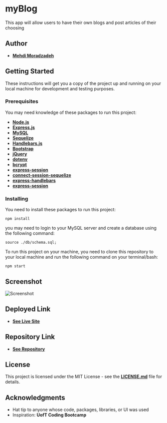 # myBlog
This app will allow users to have their own blogs and post articles of their choosing
## Author
* [**Mehdi Moradzadeh**](MahdiMoradzadeh.github.io)
## Getting Started
These instructions will get you a copy of the project up and running on your local machine for development and testing purposes.
### Prerequisites
You may need knowledge of these packages to run this project:
* [**Node.js**](https://nodejs.org/en/)
* [**Express.js**](https://expressjs.com/)
* [**MySQL**](https://www.mysql.com/)
* [**Sequelize**](https://sequelize.org/)
* [**Handlebars.js**](https://handlebarsjs.com/)
* [**Bootstrap**](https://getbootstrap.com/)
* [**jQuery**](https://jquery.com/)
* [**dotenv**](https://www.npmjs.com/package/dotenv)
* [**bcrypt**](https://www.npmjs.com/package/bcrypt)
* [**express-session**](https://www.npmjs.com/package/express-session)
* [**connect-session-sequelize**](https://www.npmjs.com/package/connect-session-sequelize)
* [**express-handlebars**](https://www.npmjs.com/package/express-handlebars)
* [**express-session**](https://www.npmjs.com/package/express-session)

### Installing
You need to install these packages to run this project:

```
npm install

```

you may need to login to your MySQL server and create a database using the following command:

```
source ./db/schema.sql;

```
To run this project on your machine, you need to clone this repository to your local machine and run the following command on your terminal/bash:

```
npm start

```

## Screenshot
![Screenshot](./public/images/screenshot.png)

## Deployed Link
* [**See Live Site**](https://myblog-mahdi.herokuapp.com/)
## Repository Link
* [**See Repository**](https://github.com/Mahdi-Moradzadeh/myBlog)
## License
This project is licensed under the MIT License - see the [**LICENSE.md**](LICENSE.md) file for details.
## Acknowledgments
* Hat tip to anyone whose code, packages, libraries, or UI was used
* Inspiration: **UofT Coding Bootcamp**
